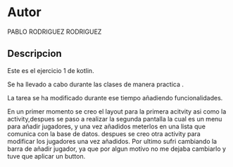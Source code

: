# Autor
PABLO RODRIGUEZ RODRIGUEZ

## Descripcion

Este es el ejercicio 1 de kotlin.
 
 Se ha llevado a cabo durante las clases de manera practica .
 
 La tarea se ha modificado durante ese tiempo añadiendo funcionalidades.

 En un primer momento se creo el layout para la primera acitvity asi como la activity,despues se paso a realizar la segunda pantalla
 la cual es un menu para añadir jugadores, y una vez añadidos meterlos en una lista que comunica con la base de datos.
 despues se creo otra activity para modificar los jugadores una vez añadidos.
 Por ultimo sufri cambiando la barra de añadir jugador, ya que por algun motivo no me dejaba cambiarlo y tuve que aplicar un button.